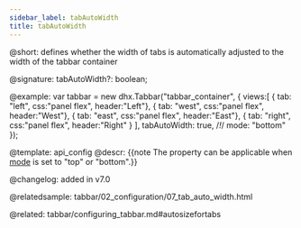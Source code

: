 ```yaml
---
sidebar_label: tabAutoWidth
title: tabAutoWidth
---          
```


@short: defines whether the width of tabs is automatically adjusted to the width of the tabbar container

@signature: tabAutoWidth?: boolean;

@example: 
var tabbar = new dhx.Tabbar("tabbar_container", {
    views:[
        { tab: "left", css:"panel flex", header:"Left"},
        { tab: "west", css:"panel flex", header:"West"},
        { tab: "east", css:"panel flex", header:"East"},
        { tab: "right", css:"panel flex", header:"Right" }
    ],
    tabAutoWidth: true, /*!*/
    mode: "bottom"
});


@template:	api_config
@descr: 
{{note The property can be applicable when [mode](tabbar/api/tabbar_mode_config.md) is set to "top" or "bottom".}}

@changelog: added in v7.0

@relatedsample: tabbar/02_configuration/07_tab_auto_width.html

@related: tabbar/configuring_tabbar.md#autosizefortabs